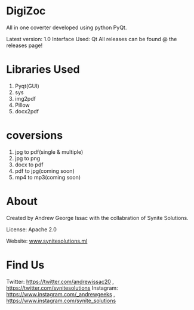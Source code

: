 # DigiZoc
 All in one coverter developed using python PyQt.
 
 Latest version: 1.0
 Interface Used: Qt
 All releases can be found @ the releases page!
 
 # Libraries Used
 1. Pyqt(GUI)
 2. sys
 3. img2pdf
 4. Pillow
 5. docx2pdf
 
 # coversions
 1. jpg to pdf(single & multiple)
 2. jpg to png
 3. docx to pdf 
 5. pdf to jpg(coming soon)
 4. mp4 to mp3(coming soon)
 
 # About
 Created by Andrew George Issac with the collabration of Synite Solutions.
 
 License: Apache 2.0
 
 Website: www.synitesolutions.ml
 
 # Find Us
 Twitter: https://twitter.com/andrewissac20 , https://twitter.com/synitesolutions
 Instagram: https://www.instagram.com/_andrewgeeks , https://www.instagram.com/synite_solutions
 
 
 
